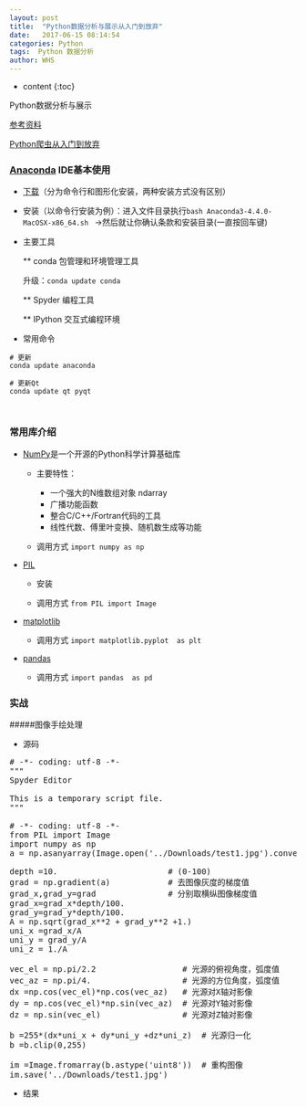```yaml
---
layout: post
title:  "Python数据分析与展示从入门到放弃"
date:   2017-06-15 08:14:54
categories: Python
tags:  Python 数据分析
author: WHS
---
```


* content
{:toc}

Python数据分析与展示

[参考资料](https://pan.baidu.com/s/1hsrDKXI)

[Python爬虫从入门到放弃](http://wuhongsheng.top/2017/06/15/Python%E7%88%AC%E8%99%AB%E4%BB%8E%E5%85%A5%E9%97%A8%E5%88%B0%E6%94%BE%E5%BC%83/)





### [Anaconda](https://www.continuum.io) IDE基本使用

* [下载](https://www.continuum.io/downloads)（分为命令行和图形化安装，两种安装方式没有区别）

* 安装（以命令行安装为例）：进入文件目录执行``bash Anaconda3-4.4.0-MacOSX-x86_64.sh `` ->然后就让你确认条款和安装目录(一直按回车键)

* 主要工具

  ** conda 包管理和环境管理工具

  升级：``conda update conda``

  ** Spyder 编程工具

  ** IPython 交互式编程环境

* 常用命令

```
# 更新
conda update anaconda

# 更新Qt
conda update qt pyqt



```



### 常用库介绍

* [NumPy](http://www.python-requests.org)是一个开源的Python科学计算基础库

  * 主要特性：

    * 一个强大的N维数组对象 ndarray
    * 广播功能函数
    * 整合C/C++/Fortran代码的工具
    * 线性代数、傅里叶变换、随机数生成等功能

  * 调用方式  ```import numpy as np```

* [PIL]()

  * 安装

  * 调用方式 ```from PIL import Image```


* [matplotlib](http://matplotlib.org/)

  * 调用方式 ```import matplotlib.pyplot  as plt```

* [pandas](http://pandas.pydata.org/)

  * 调用方式 ```import pandas  as pd```




### 实战


#####图像手绘处理

* 源码

<pre class="prettyprint lang-py">
# -*- coding: utf-8 -*-
"""
Spyder Editor

This is a temporary script file.
"""

# -*- coding: utf-8 -*-
from PIL import Image
import numpy as np
a = np.asanyarray(Image.open('../Downloads/test1.jpg').convert('L')).astype('float')

depth =10.                       # (0-100)                         
grad = np.gradient(a)            # 去图像灰度的梯度值
grad_x,grad_y=grad               # 分别取横纵图像梯度值
grad_x=grad_x*depth/100.
grad_y=grad_y*depth/100.
A = np.sqrt(grad_x**2 + grad_y**2 +1.)
uni_x =grad_x/A
uni_y = grad_y/A
uni_z = 1./A

vec_el = np.pi/2.2                  # 光源的俯视角度，弧度值
vec_az = np.pi/4.                   # 光源的方位角度，弧度值
dx =np.cos(vec_el)*np.cos(vec_az)   # 光源对X轴对影像
dy = np.cos(vec_el)*np.sin(vec_az)  # 光源对Y轴对影像
dz = np.sin(vec_el)                 # 光源对Z轴对影像

b =255*(dx*uni_x + dy*uni_y +dz*uni_z)  # 光源归一化
b =b.clip(0,255)

im =Image.fromarray(b.astype('uint8'))  # 重构图像
im.save('../Downloads/test1.jpg')
</pre>

* 结果








